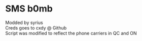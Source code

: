 # SMS b0mb
Modded by syrius <br />
Creds goes to cxdy @ Github <br />
Script was modified to reflect the phone carriers in QC and ON
